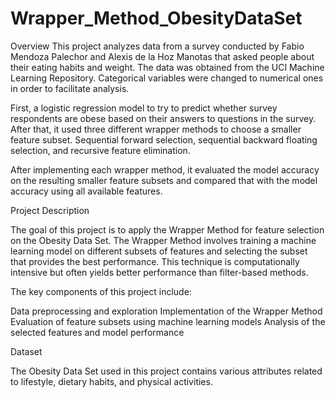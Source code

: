 # Wrapper_Method_ObesityDataSet
Overview
This project analyzes data from a survey conducted by Fabio Mendoza Palechor and Alexis de la Hoz Manotas that asked people about their eating habits and weight. The data was obtained from the UCI Machine Learning Repository. Categorical variables were changed to numerical ones in order to facilitate analysis.

First, a logistic regression model to try to predict whether survey respondents are obese based on their answers to questions in the survey. After that, it used three different wrapper methods to choose a smaller feature subset.
Sequential forward selection, sequential backward floating selection, and recursive feature elimination. 

After implementing each wrapper method, it evaluated the model accuracy on the resulting smaller feature subsets and compared that with the model accuracy using all available features.

Project Description

The goal of this project is to apply the Wrapper Method for feature selection on the Obesity Data Set. The Wrapper Method involves training a machine learning model on different subsets of features and selecting the subset that provides the best performance. This technique is computationally intensive but often yields better performance than filter-based methods.

The key components of this project include:

Data preprocessing and exploration
Implementation of the Wrapper Method
Evaluation of feature subsets using machine learning models
Analysis of the selected features and model performance

Dataset

The Obesity Data Set used in this project contains various attributes related to lifestyle, dietary habits, and physical activities.



